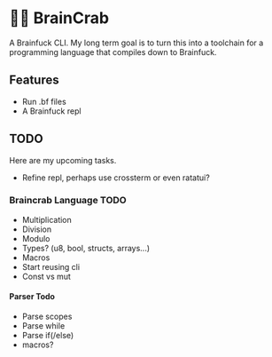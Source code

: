 # 🧠🦀 BrainCrab
A Brainfuck CLI. My long term goal is to turn this into a toolchain for a programming language that compiles down to Brainfuck.

## Features
- Run .bf files
- A Brainfuck repl

## TODO
Here are my upcoming tasks.
- Refine repl, perhaps use crossterm or even ratatui?

### Braincrab Language TODO
- Multiplication
- Division
- Modulo
- Types? (u8, bool, structs, arrays...)
- Macros
- Start reusing cli
- Const vs mut

#### Parser Todo
- Parse scopes
- Parse while
- Parse if(/else)
- macros?